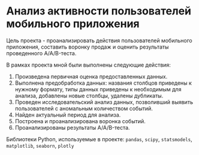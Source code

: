 # Анализ активности пользователей мобильного приложения
Цель проекта - проанализировать действия пользователей мобильного приложения, составить воронку продаж и оценить результаты проведенного A/A/B-теста.

В рамках проекта мной были выполнены следующие действия:
1. Произведена первичная оценка предоставленных данных.
2. Выполнена предобработка данных: названия столбцов приведены к нужному формату, типы данных приведены к необходимым для анализа, добавлены новые столбцы, удалены дубликаты.
3. Проведен исследовательский анализ данных, позволивший выявить пользователей с аномальным количеством событий.
4. Найден актуальный период для анализа.
5. Построена и проанализирована воронка событий.
6. Проанализированы результаты A/A/B-теста.

Библиотеки Python, используемые в проекте:
`pandas`, `scipy`, `statsmodels`, `matplotlib`, `seaborn`, `plotly`
